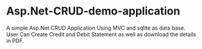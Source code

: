 # Asp.Net-CRUD-demo-application
A simple Asp.Net CRUD Application Using MVC and sqlite as data base.
User Can Create Credit and Debit Statement as well as download the details in PDF.
